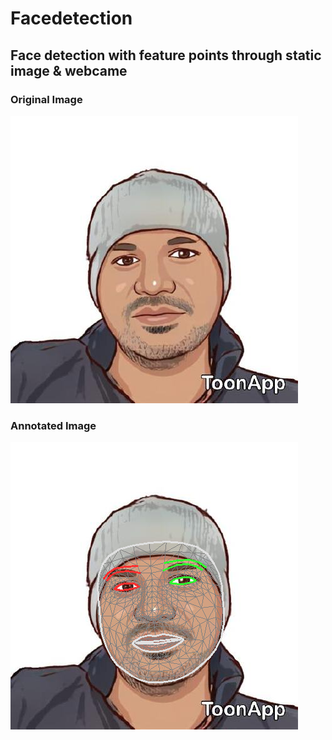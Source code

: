 # Facedetection

## Face detection with feature points through static image & webcame

### Original Image <br />

![Original Image](./Praveenraj.jpeg)

### Annotated Image <br />

![Annotated Image](./annotated_image0.png)

